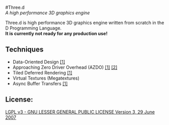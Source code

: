 #Three.d <br> _A high performance 3D graphics engine_


Three.d is high performance 3D graphics engine written from scratch in the D Programming Language.
<br>__It is currently not ready for any production use!__


## Techniques
* Data-Oriented Design [[1]](http://gameprogrammingpatterns.com/data-locality.html)
* Approaching Zero Driver Overhead (AZDO) [[1]](http://www.slideshare.net/CassEveritt/approaching-zero-driver-overhead) [[2]](http://www.openglsuperbible.com/2013/10/16/the-road-to-one-million-draws/)
* Tiled Deferred Rendering [[1]](http://dice.se/wp-content/uploads/GDC11_DX11inBF3_Public.pdf)
* Virtual Textures (Megatextures)
* Async Buffer Transfers [[1]](http://www.seas.upenn.edu/~pcozzi/OpenGLInsights/OpenGLInsights-AsynchronousBufferTransfers.pdf)


## License: 
[LGPL v3 - GNU LESSER GENERAL PUBLIC LICENSE Version 3, 29 June 2007](http://www.gnu.org/licenses/lgpl.html)
